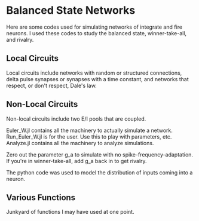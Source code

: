 # Balanced State Networks
Here are some codes used for simulating networks of integrate and fire neurons. I used these codes to study the balanced state, winner-take-all, and rivalry.

## Local Circuits
Local circuits include networks with random or structured connections, delta pulse synapses or synapses with a time constant, and networks that respect, or don't respect, Dale's law.

## Non-Local Circuits
Non-local circuits include two E/I pools that are coupled.

Euler_W.jl contains all the machinery to actually simulate a network. 
Run_Euler_W.jl is for the user. Use this to play with parameters, etc. 
Analyze.jl contains all the machinery to analyze simulations.

Zero out the parameter g_a to simulate with no spike-frequency-adaptation. If you're in winner-take-all, add g_a back in to get rivalry.

The python code was used to model the distribution of inputs coming into a neuron.

## Various Functions
Junkyard of functions I may have used at one point.
